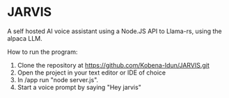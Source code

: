 # JARVIS
A self hosted AI voice assistant using a Node.JS API to Llama-rs, using the alpaca LLM.

How to run the program:
1. Clone the repository at https://github.com/Kobena-Idun/JARVIS.git
2. Open the project in your text editor or IDE of choice
3. In /app run "node server.js".
5. Start a voice prompt by saying "Hey jarvis"
